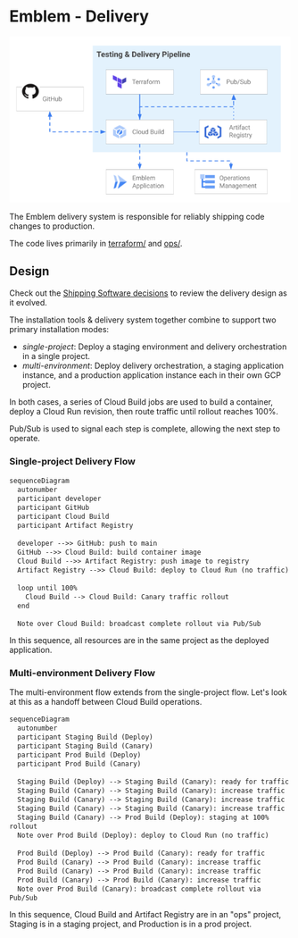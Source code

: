 # Emblem - Delivery

![Emblem Delivery Pipeline diagram](docs/images/testing-delivery-pipeline.png)

The Emblem delivery system is responsible for reliably shipping code changes to production.

The code lives primarily in [terraform/](https://github.com/GoogleCloudPlatform/emblem/tree/main/terraform)
and [ops/](https://github.com/GoogleCloudPlatform/emblem/tree/main/ops).

## Design

Check out the [Shipping Software decisions](docs/decisions#shipping-software) to review the delivery design as it evolved.

The installation tools & delivery system together combine to support two primary installation modes:

* *single-project*: Deploy a staging environment and delivery orchestration in a single project.
* *multi-environment*: Deploy delivery orchestration, a staging application instance, and a production application instance each in their own GCP project.

In both cases, a series of Cloud Build jobs are used to build a container, deploy a Cloud Run revision, then route traffic until rollout reaches 100%.

Pub/Sub is used to signal each step is complete, allowing the next step to operate.

### Single-project Delivery Flow

```mermaid
sequenceDiagram
  autonumber
  participant developer
  participant GitHub
  participant Cloud Build
  participant Artifact Registry
  
  developer -->> GitHub: push to main
  GitHub -->> Cloud Build: build container image
  Cloud Build -->> Artifact Registry: push image to registry
  Artifact Registry -->> Cloud Build: deploy to Cloud Run (no traffic)
  
  loop until 100%
    Cloud Build --> Cloud Build: Canary traffic rollout
  end

  Note over Cloud Build: broadcast complete rollout via Pub/Sub
```

In this sequence, all resources are in the same project as the deployed application.

### Multi-environment Delivery Flow

The multi-environment flow extends from the single-project flow. Let's look at this as a handoff between Cloud Build operations.

```mermaid
sequenceDiagram
  autonumber
  participant Staging Build (Deploy)
  participant Staging Build (Canary)
  participant Prod Build (Deploy)
  participant Prod Build (Canary)
  
  Staging Build (Deploy) --> Staging Build (Canary): ready for traffic
  Staging Build (Canary) --> Staging Build (Canary): increase traffic 
  Staging Build (Canary) --> Staging Build (Canary): increase traffic
  Staging Build (Canary) --> Staging Build (Canary): increase traffic
  Staging Build (Canary) --> Prod Build (Deploy): staging at 100% rollout
  Note over Prod Build (Deploy): deploy to Cloud Run (no traffic)

  Prod Build (Deploy) --> Prod Build (Canary): ready for traffic
  Prod Build (Canary) --> Prod Build (Canary): increase traffic 
  Prod Build (Canary) --> Prod Build (Canary): increase traffic 
  Prod Build (Canary) --> Prod Build (Canary): increase traffic 
  Note over Prod Build (Canary): broadcast complete rollout via Pub/Sub
```

In this sequence, Cloud Build and Artifact Registry are in an "ops" project, Staging is in a staging project, and Production is in a prod project.
